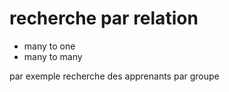 # recherche par relation 



- many to one 
- many to many

par exemple recherche des apprenants par groupe